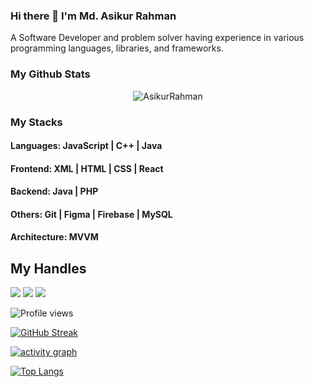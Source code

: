 ### Hi there 👋 I'm Md. Asikur Rahman
A Software Developer and problem solver having experience in various programming languages, libraries, and frameworks.


### My Github Stats
<p align="center"> <img src="https://github-readme-stats.vercel.app/api?username=arkzen&show_icons=true&count_private=true&theme=dark" alt="AsikurRahman" />

### My Stacks
#### Languages: JavaScript | C++ | Java 

#### Frontend: XML | HTML |  CSS | React

#### Backend: Java | PHP 

#### Others: Git | Figma | Firebase | MySQL

#### Architecture: MVVM

## My Handles
 [<img src="https://img.shields.io/badge/AsikurRahman-151515?style=for-the-badge&logo=linkedin&logoColor=white">](https://www.linkedin.com/in/the-asikur-rahman/)
 [<img src="https://img.shields.io/badge/AsikurRahman-151515?style=for-the-badge&logo=twitter&logoColor=white">](https://twitter.com/TheAsikurRahman) 
 [<img src="https://img.shields.io/badge/AsikurRahman-151515?style=for-the-badge&logo=stackoverflow&logoColor=white">](https://stackoverflow.com/users/9309388/asikur-rahman) 


![Profile views](https://gpvc.arturio.dev/arkzen)
 
<!--  CONTRIBUTION AND STREAK BLOCK -->
 [![GitHub Streak](https://github-readme-streak-stats.herokuapp.com/?user=arkzen&currStreakNum=2FD3EB&fire=pink&sideLabels=F00&theme=nightowl)](https://git.io/streak-stats)
 
 <!-- ACTIVITY GRAPH TRACKER -->
[![activity graph](https://activity-graph.herokuapp.com/graph?username=arkzen&theme=react-dark)](https://github.com/ShahjalalShohag/github-readme-activity-graph)
 
 <!--  TOP LANGUAGES STATISTICS -->
 [![Top Langs](https://github-readme-stats.vercel.app/api/top-langs/?username=arkzen&theme=dark&layout=compact&align=right&width=40%)](https://github.com/arkzen/AsikurRahman)

<!--
**arkzen/arkzen** is a ✨ _special_ ✨ repository because its `README.md` (this file) appears on your GitHub profile.

Here are some ideas to get you started:

- 🔭 I’m currently working on ...
- 🌱 I’m currently learning ...
- 👯 I’m looking to collaborate on ...
- 🤔 I’m looking for help with ...
- 💬 Ask me about ...
- 📫 How to reach me: ...
- 😄 Pronouns: ...
- ⚡ Fun fact: ...
-->
